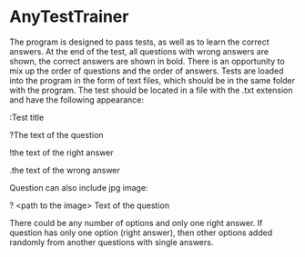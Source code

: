 # AnyTestTrainer
The program is designed to pass tests, as well as to learn the correct answers. At the end of the test, all questions with wrong answers are shown, the correct answers are shown in bold.
There is an opportunity to mix up the order of questions and the order of answers.
Tests are loaded into the program in the form of text files, which should be in the same folder with the program.
The test should be located in a file with the .txt extension and have the following appearance:

:Test title

?The text of the question

!the text of the right answer

.the text of the wrong answer

Question can also include jpg image:

? \<path to the image\> Text of the question
  
There could be any number of options and only one right answer. If question has only one option (right answer), then other options added randomly from another questions with single answers.
